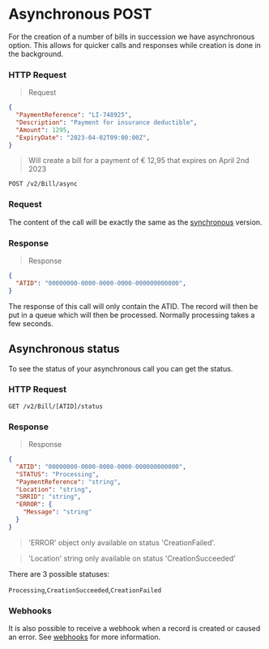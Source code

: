 # Asynchronous POST

For the creation of a number of bills in succession we have asynchronous option. This allows for quicker calls and responses while creation is done in the background.

### HTTP Request

> Request

```json
{
  "PaymentReference": "LI-748925",
  "Description": "Payment for insurance deductible",
  "Amount": 1295,
  "ExpiryDate": "2023-04-02T09:00:00Z",
}
```
> Will create a bill for a payment of &euro; 12,95 that expires on April 2nd 2023

`POST /v2/Bill/async`

### Request
The content of the call will be exactly the same as the [synchronous](?document=billSync&header=synchronous-post) version.

### Response

> Response

```json
{
  "ATID": "00000000-0000-0000-0000-000000000000",
}
```

The response of this call will only contain the ATID. The record will then be put in a queue which will then be processed. Normally processing takes a few seconds.




## Asynchronous status
To see the status of your asynchronous call you can get the status.

### HTTP Request

`GET /v2/Bill/[ATID]/status`

### Response

> Response

```json
{
  "ATID": "00000000-0000-0000-0000-000000000000",
  "STATUS": "Processing",
  "PaymentReference": "string",
  "Location": "string",
  "SRRID": "string",
  "ERROR": {
    "Message": "string"
  }
}
```
> 'ERROR' object only available on status 'CreationFailed'.

> 'Location' string only available on status 'CreationSucceeded'

There are 3 possible statuses:

`Processing`,`CreationSucceeded`,`CreationFailed`

### Webhooks
It is also possible to receive a webhook when a record is created or caused an error. See [webhooks](?document=webhooks&header=receiving-webhooks) for more information.
